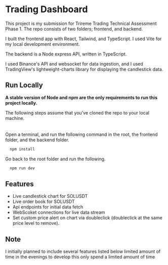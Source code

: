 
# Trading Dashboard

This project is my submission for Trireme Trading Technical Assessment Phase 1.
The repo consists of two folders; frontend, and backend.

I built the frontend app with React, Tailwind, and TypeScript. I used Vite for my local development environment.

The backend is a Node express API, written in TypeScript.

I used Binance's API and websocket for data ingestion, and I used TradingView's lightweight-charts library for displaying the candlestick data.


## Run Locally

**A stable version of Node and npm are the only requirements to run this project locally.**

The following steps assume that you've cloned the repo to your local machine.
\
\
\
Open a terminal, and run the following command in the root, the frontend folder, and the backend folder.
```bash
  npm install
```

Go back to the root folder and run the following.

```bash
  npm run dev
```

## Features

- Live candlestick chart for SOLUSDT
- Live order book for SOLUSDT
- Api endpoints for initial data fetch
- WebScoket connections for live data stream
- Set custom price alert on chart via doubleclick (doubleclick at the same price level to remove).
## Note
I initially planned to include several features listed below limited amount of time in the evenings to develop this only spend a limited amount of time   